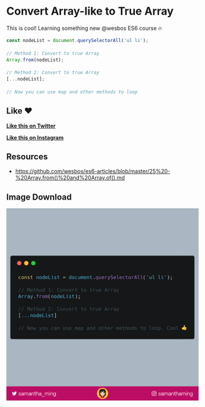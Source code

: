 # Convert Array-like to True Array

This is cool! Learning something new @wesbos ES6 course 🔥


```javascript
const nodeList = document.querySelectorAll('ul li');

// Method 1: Convert to true Array
Array.from(nodeList);

// Method 2: Convert to true Array
[...nodeList];

// Now you can use map and other methods to loop
```

## Like ❤️

**[Like this on Twitter](https://twitter.com/samantha_ming/status/962414853607444480)**

**[Like this on Instagram](https://www.instagram.com/p/BfB23phgsOI/?taken-by=samanthaming)**


## Resources

- https://github.com/wesbos/es6-articles/blob/master/25%20-%20Array.from()%20and%20Array.of().md


## Image Download

![Download](1-convert-to-true-array.png)
